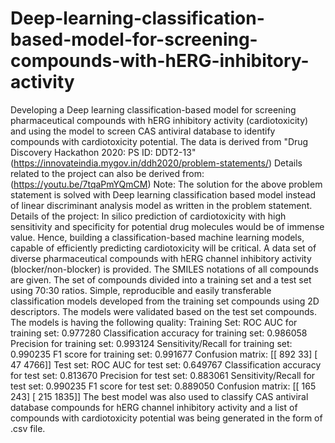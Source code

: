 # Deep-learning-classification-based-model-for-screening-compounds-with-hERG-inhibitory-activity
Developing a Deep learning classification-based model for screening pharmaceutical compounds with hERG inhibitory activity (cardiotoxicity) and using the model to screen CAS antiviral database to identify compounds with cardiotoxicity potential.  The data is derived from "Drug Discovery Hackathon 2020: PS ID: DDT2-13" (https://innovateindia.mygov.in/ddh2020/problem-statements/)  Details related to the project can also be derived from: (https://youtu.be/7tqaPmYQmCM)  Note: The solution for the above problem statement is solved with Deep learning classification based model instead of linear discriminant analysis model as written in the problem statement.  Details of the project: In silico prediction of cardiotoxicity with high sensitivity and specificity for potential drug molecules would be of immense value. Hence, building a classification-based machine learning models, capable of efficiently predicting cardiotoxicity will be critical. A data set of diverse pharmaceutical compounds with hERG channel inhibitory activity (blocker/non-blocker) is provided.  The SMILES notations of all compounds are given. The set of compounds divided into a training set and a test set using 70:30 ratios. Simple, reproducible and easily transferable classification models developed from the training set compounds using 2D descriptors. The models were validated based on the test set compounds.  The models is having the following quality:  Training Set: ROC AUC for training set: 0.977280 Classification accuracy for training set: 0.986058 Precision for training set: 0.993124 Sensitivity/Recall for training set: 0.990235 F1 score for training set: 0.991677 Confusion matrix: [[ 892   33]  [  47 4766]]  Test set: ROC AUC for test set: 0.649767 Classification accuracy for test set: 0.813670 Precision for test set: 0.883061 Sensitivity/Recall for test set: 0.990235 F1 score for test set: 0.889050 Confusion matrix: [[ 165  243]  [ 215 1835]]  The best model was also used to classify CAS antiviral database compounds for hERG channel inhibitory activity and a list of compounds with cardiotoxicity potential was being generated in the form of .csv file.
